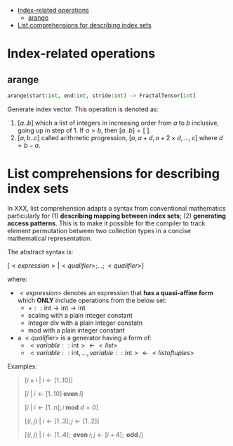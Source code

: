 <!-- vscode-markdown-toc -->

- [Index-related operations](#index-related-operations)
	- [arange](#arange)
- [List comprehensions for describing index sets](#list-comprehensions-for-describing-index-sets)

<!-- vscode-markdown-toc-config
	numbering=true
	autoSave=true
	/vscode-markdown-toc-config -->
<!-- /vscode-markdown-toc -->

# Index-related operations

## arange

```python
arange(start:int, end:int, stride:int) -> FractalTensor[int]
```

Generate index vector. This operation is denoted as:

1. $[a..b]$ which a list of integers in in­creasing order from $a$ to $b$ inclusive, going up in step of 1. If $a > b$, then $[a..b] = [\ ]$.
1. $[a,b..c]$ called arithmetic progression, $[a, a+d, a+2\times d,...,c]$ where $d=b-a$.

# List comprehensions for describing index sets

In XXX, list comprehension adapts a syntax from conventional mathematics particularly for (1) **describing mapping between index sets**; (2) **generating access patterns**. This is to make it possible for the compiler to track element permutation between two collection types in a concise mathematical representation.

The abstract syntax is:

$[< \textit{expression}> | <\textit{qualifier}>; ...; <\textit{qualifier}>]$

where:

- $<expression>$ denotes an expression that **has a quasi-affine form** which **ONLY** include operations from the below set:
  - $+::\text{int} \rightarrow \text{int} \rightarrow \text{int}$
  - scaling with a plain integer constant
  - integer div with a plain integer constatn
  - mod with a plain integer constant
- a $<qualifier>$ is a generator having a form of:
  - $<\textit{variable}::\text{int}> \leftarrow <\textit{list}>$
  - $<\textit{variable}::\text{int},...,\textit{variable}::\text{int}> \leftarrow <\textit{listoftuples}>$

Examples:

> $[i \times i \ | \ i \leftarrow [1..10]]$
>
> $[i \ | \ i \leftarrow [1..10] \textbf{ even } i]$
>
> $[i \ | \ i \leftarrow [1..n]; i \textbf{ mod } d = 0]$
>
> $[(i, j) \ |\  i \leftarrow [1..3]; j\leftarrow [1..2]]$
>
> $[(i,j) \ | \ i \leftarrow [1..4]; \textbf{ even } i; j \leftarrow [i+4]; \textbf{ odd }j]$
